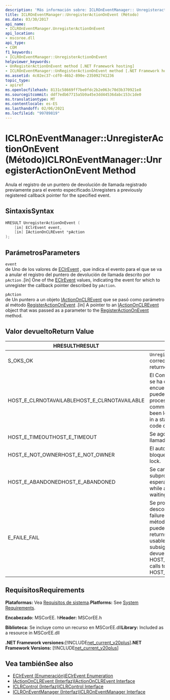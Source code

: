```yaml
---
description: 'Más información sobre: ICLROnEventManager:: Unregisteractiononevent ((método)'
title: ICLROnEventManager::UnregisterActionOnEvent (Método)
ms.date: 03/30/2017
api_name:
- ICLROnEventManager.UnregisterActionOnEvent
api_location:
- mscoree.dll
api_type:
- COM
f1_keywords:
- ICLROnEventManager::UnregisterActionOnEvent
helpviewer_keywords:
- UnRegisterActionOnEvent method [.NET Framework hosting]
- ICLROnEventManager::UnRegisterActionOnEvent method [.NET Framework hosting]
ms.assetid: 4c02ec37-cdf0-46b2-890e-235092741236
topic_type:
- apiref
ms.openlocfilehash: 8131c58669ff7be0fdc2b2e063c70d3b370921e8
ms.sourcegitcommit: ddf7edb67715a5b9a45e3dd44536dabc153c1de0
ms.translationtype: MT
ms.contentlocale: es-ES
ms.lasthandoff: 02/06/2021
ms.locfileid: "99789819"
---
```

# <a name="iclroneventmanagerunregisteractiononevent-method"></a><span data-ttu-id="a4a52-103">ICLROnEventManager::UnregisterActionOnEvent (Método)</span><span class="sxs-lookup"><span data-stu-id="a4a52-103">ICLROnEventManager::UnregisterActionOnEvent Method</span></span>

<span data-ttu-id="a4a52-104">Anula el registro de un puntero de devolución de llamada registrado previamente para el evento especificado.</span><span class="sxs-lookup"><span data-stu-id="a4a52-104">Unregisters a previously registered callback pointer for the specified event.</span></span>  
  
## <a name="syntax"></a><span data-ttu-id="a4a52-105">Sintaxis</span><span class="sxs-lookup"><span data-stu-id="a4a52-105">Syntax</span></span>  
  
```cpp  
HRESULT UnregisterActionOnEvent (  
    [in] EClrEvent event,  
    [in] IActionOnCLREvent *pAction  
);  
```  
  
## <a name="parameters"></a><span data-ttu-id="a4a52-106">Parámetros</span><span class="sxs-lookup"><span data-stu-id="a4a52-106">Parameters</span></span>  

 `event`  
 <span data-ttu-id="a4a52-107">de Uno de los valores de [EClrEvent](eclrevent-enumeration.md) , que indica el evento para el que se va a anular el registro del puntero de devolución de llamada descrito por `pAction` .</span><span class="sxs-lookup"><span data-stu-id="a4a52-107">[in] One of the [EClrEvent](eclrevent-enumeration.md) values, indicating the event for which to unregister the callback pointer described by `pAction`.</span></span>  
  
 `pAction`  
 <span data-ttu-id="a4a52-108">de Un puntero a un objeto [IActionOnCLREvent](iactiononclrevent-interface.md) que se pasó como parámetro al método [RegisterActionOnEvent](iclroneventmanager-registeractiononevent-method.md) .</span><span class="sxs-lookup"><span data-stu-id="a4a52-108">[in] A pointer to an [IActionOnCLREvent](iactiononclrevent-interface.md) object that was passed as a parameter to the [RegisterActionOnEvent](iclroneventmanager-registeractiononevent-method.md) method.</span></span>  
  
## <a name="return-value"></a><span data-ttu-id="a4a52-109">Valor devuelto</span><span class="sxs-lookup"><span data-stu-id="a4a52-109">Return Value</span></span>  
  
|<span data-ttu-id="a4a52-110">HRESULT</span><span class="sxs-lookup"><span data-stu-id="a4a52-110">HRESULT</span></span>|<span data-ttu-id="a4a52-111">Descripción</span><span class="sxs-lookup"><span data-stu-id="a4a52-111">Description</span></span>|  
|-------------|-----------------|  
|<span data-ttu-id="a4a52-112">S_OK</span><span class="sxs-lookup"><span data-stu-id="a4a52-112">S_OK</span></span>|<span data-ttu-id="a4a52-113">`UnregisterActionOnEvent` se devolvió correctamente.</span><span class="sxs-lookup"><span data-stu-id="a4a52-113">`UnregisterActionOnEvent` returned successfully.</span></span>|  
|<span data-ttu-id="a4a52-114">HOST_E_CLRNOTAVAILABLE</span><span class="sxs-lookup"><span data-stu-id="a4a52-114">HOST_E_CLRNOTAVAILABLE</span></span>|<span data-ttu-id="a4a52-115">El Common Language Runtime (CLR) no se ha cargado en un proceso o el CLR se encuentra en un estado en el que no puede ejecutar código administrado ni procesar la llamada correctamente.</span><span class="sxs-lookup"><span data-stu-id="a4a52-115">The common language runtime (CLR) has not been loaded into a process, or the CLR is in a state in which it cannot run managed code or process the call successfully.</span></span>|  
|<span data-ttu-id="a4a52-116">HOST_E_TIMEOUT</span><span class="sxs-lookup"><span data-stu-id="a4a52-116">HOST_E_TIMEOUT</span></span>|<span data-ttu-id="a4a52-117">Se agotó el tiempo de espera de la llamada.</span><span class="sxs-lookup"><span data-stu-id="a4a52-117">The call timed out.</span></span>|  
|<span data-ttu-id="a4a52-118">HOST_E_NOT_OWNER</span><span class="sxs-lookup"><span data-stu-id="a4a52-118">HOST_E_NOT_OWNER</span></span>|<span data-ttu-id="a4a52-119">El autor de la llamada no posee el bloqueo.</span><span class="sxs-lookup"><span data-stu-id="a4a52-119">The caller does not own the lock.</span></span>|  
|<span data-ttu-id="a4a52-120">HOST_E_ABANDONED</span><span class="sxs-lookup"><span data-stu-id="a4a52-120">HOST_E_ABANDONED</span></span>|<span data-ttu-id="a4a52-121">Se canceló un evento mientras un subproceso o fibra bloqueados estaba esperando en él.</span><span class="sxs-lookup"><span data-stu-id="a4a52-121">An event was canceled while a blocked thread or fiber was waiting on it.</span></span>|  
|<span data-ttu-id="a4a52-122">E_FAIL</span><span class="sxs-lookup"><span data-stu-id="a4a52-122">E_FAIL</span></span>|<span data-ttu-id="a4a52-123">Se produjo un error grave desconocido.</span><span class="sxs-lookup"><span data-stu-id="a4a52-123">An unknown catastrophic failure occurred.</span></span> <span data-ttu-id="a4a52-124">Después de que un método devuelve E_FAIL, CLR ya no se puede usar en el proceso.</span><span class="sxs-lookup"><span data-stu-id="a4a52-124">After a method returns E_FAIL, the CLR is no longer usable within the process.</span></span> <span data-ttu-id="a4a52-125">Las llamadas subsiguientes a métodos de hospedaje devuelven HOST_E_CLRNOTAVAILABLE.</span><span class="sxs-lookup"><span data-stu-id="a4a52-125">Subsequent calls to hosting methods return HOST_E_CLRNOTAVAILABLE.</span></span>|  
  
## <a name="requirements"></a><span data-ttu-id="a4a52-126">Requisitos</span><span class="sxs-lookup"><span data-stu-id="a4a52-126">Requirements</span></span>  

 <span data-ttu-id="a4a52-127">**Plataformas:** Vea [Requisitos de sistema](../../get-started/system-requirements.md).</span><span class="sxs-lookup"><span data-stu-id="a4a52-127">**Platforms:** See [System Requirements](../../get-started/system-requirements.md).</span></span>  
  
 <span data-ttu-id="a4a52-128">**Encabezado:** MSCorEE. h</span><span class="sxs-lookup"><span data-stu-id="a4a52-128">**Header:** MSCorEE.h</span></span>  
  
 <span data-ttu-id="a4a52-129">**Biblioteca:** Se incluye como un recurso en MSCorEE.dll</span><span class="sxs-lookup"><span data-stu-id="a4a52-129">**Library:** Included as a resource in MSCorEE.dll</span></span>  
  
 <span data-ttu-id="a4a52-130">**.NET Framework versiones:**[!INCLUDE[net_current_v20plus](../../../../includes/net-current-v20plus-md.md)]</span><span class="sxs-lookup"><span data-stu-id="a4a52-130">**.NET Framework Versions:** [!INCLUDE[net_current_v20plus](../../../../includes/net-current-v20plus-md.md)]</span></span>  
  
## <a name="see-also"></a><span data-ttu-id="a4a52-131">Vea también</span><span class="sxs-lookup"><span data-stu-id="a4a52-131">See also</span></span>

- [<span data-ttu-id="a4a52-132">EClrEvent (Enumeración)</span><span class="sxs-lookup"><span data-stu-id="a4a52-132">EClrEvent Enumeration</span></span>](eclrevent-enumeration.md)
- [<span data-ttu-id="a4a52-133">IActionOnCLREvent (Interfaz)</span><span class="sxs-lookup"><span data-stu-id="a4a52-133">IActionOnCLREvent Interface</span></span>](iactiononclrevent-interface.md)
- [<span data-ttu-id="a4a52-134">ICLRControl (Interfaz)</span><span class="sxs-lookup"><span data-stu-id="a4a52-134">ICLRControl Interface</span></span>](iclrcontrol-interface.md)
- [<span data-ttu-id="a4a52-135">ICLROnEventManager (Interfaz)</span><span class="sxs-lookup"><span data-stu-id="a4a52-135">ICLROnEventManager Interface</span></span>](iclroneventmanager-interface.md)
